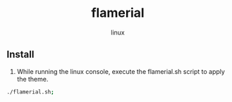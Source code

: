 <h1 align="center">flamerial</h1>
<p align="center">linux</p>

## Install

1. While running the linux console, execute the flamerial.sh script to apply the
   theme.

```sh
./flamerial.sh;
```
